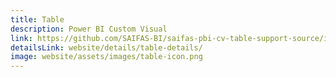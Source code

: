 ```yaml
---
title: Table
description: Power BI Custom Visual
link: https://github.com/SAIFAS-BI/saifas-pbi-cv-table-support-source/issues
detailsLink: website/details/table-details/
image: website/assets/images/table-icon.png
---
```

